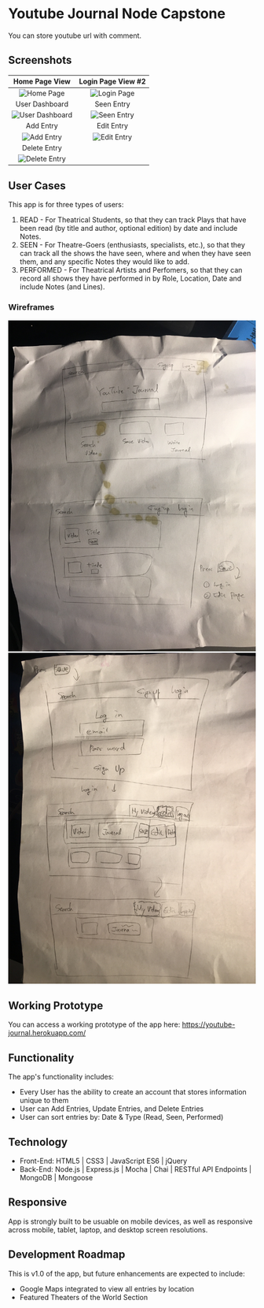 # Youtube Journal Node Capstone

You can store youtube url with comment.

## Screenshots

Home Page View | Login Page View #2
:-------------------------:|:-------------------------:
![Home Page](https://github.com/KatiLong/shakespeare-passport-node-capstone/blob/master/github-images/home-page.jpg)  |  ![Login Page](https://github.com/KatiLong/shakespeare-passport-node-capstone/blob/master/github-images/login.jpg)
User Dashboard | Seen Entry
![User Dashboard](https://github.com/KatiLong/shakespeare-passport-node-capstone/blob/master/github-images/user-dashboard.jpg) | ![Seen Entry](https://github.com/KatiLong/shakespeare-passport-node-capstone/blob/master/github-images/seen-entry.jpg)
Add Entry  | Edit Entry
![Add Entry](https://github.com/KatiLong/shakespeare-passport-node-capstone/blob/master/github-images/add-entry.jpg) | ![Edit Entry](https://github.com/KatiLong/shakespeare-passport-node-capstone/blob/master/github-images/edit-entry.jpg)
Delete Entry |
![Delete Entry](https://github.com/KatiLong/shakespeare-passport-node-capstone/blob/master/github-images/delete-entry.jpg) |

## User Cases
This app is for three types of users:
1. READ - For Theatrical Students, so that they can track Plays that have been read (by title and author, optional edition) by date and include Notes.
2. SEEN - For Theatre-Goers (enthusiasts, specialists, etc.), so that they can track all the shows the have seen, where and when they have seen them, and any specific Notes they would like to add.
3. PERFORMED - For Theatrical Artists and Perfomers, so that they can record all shows they have performed in by Role, Location, Date and include Notes (and Lines).


### Wireframes
![Main Page](https://github.com/realnuno/youtube-journal-node-capstone/blob/master/readme-imgs/main-page.jpg)
![Mylist Page](https://github.com/realnuno/youtube-journal-node-capstone/blob/master/readme-imgs/mylist-page.jpg)

## Working Prototype
You can access a working prototype of the app here: https://youtube-journal.herokuapp.com/

## Functionality
The app's functionality includes:
* Every User has the ability to create an account that stores information unique to them
* User can Add Entries, Update Entries, and Delete Entries
* User can sort entries by: Date & Type (Read, Seen, Performed)

## Technology
* Front-End: HTML5 | CSS3 | JavaScript ES6 | jQuery
* Back-End: Node.js | Express.js | Mocha | Chai | RESTful API Endpoints | MongoDB | Mongoose



## Responsive
App is strongly built to be usuable on mobile devices, as well as responsive across mobile, tablet, laptop, and desktop screen resolutions.

## Development Roadmap
This is v1.0 of the app, but future enhancements are expected to include:
* Google Maps integrated to view all entries by location
* Featured Theaters of the World Section
